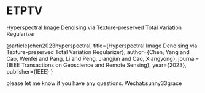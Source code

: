 # ETPTV
Hyperspectral Image Denoising via Texture-preserved Total Variation Regularizer

@article{chen2023hyperspectral,
  title={Hyperspectral Image Denoising via Texture-preserved Total Variation Regularizer},
  author={Chen, Yang and Cao, Wenfei and Pang, Li and Peng, Jiangjun and Cao, Xiangyong},
  journal={IEEE Transactions on Geoscience and Remote Sensing},
  year={2023},
  publisher={IEEE}
}

please let me know if you have any questions.
Wechat:sunny33grace
